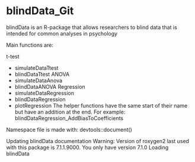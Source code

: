 # blindData_Git
 blindData is an R-package that allows researchers to blind data that is intended for common analyses in psychology

Main functions are:

t-test
- simulateDataTtest
- blindDataTtest
ANOVA
- simulateDataAnova
- blindDataANOVA
Regression
- simulateDataRegression
- blindDataRegression
- plotRegression
The helper functions have the same start of their name but have an addition at the end. For example: blindDataRegression_AddBiasToCoefficients

Namespace file is made with: devtools::document()

Updating blindData documentation Warning: Version of roxygen2 last used with this package is 7.1.1.9000. You only have version 7.1.0 Loading blindData
